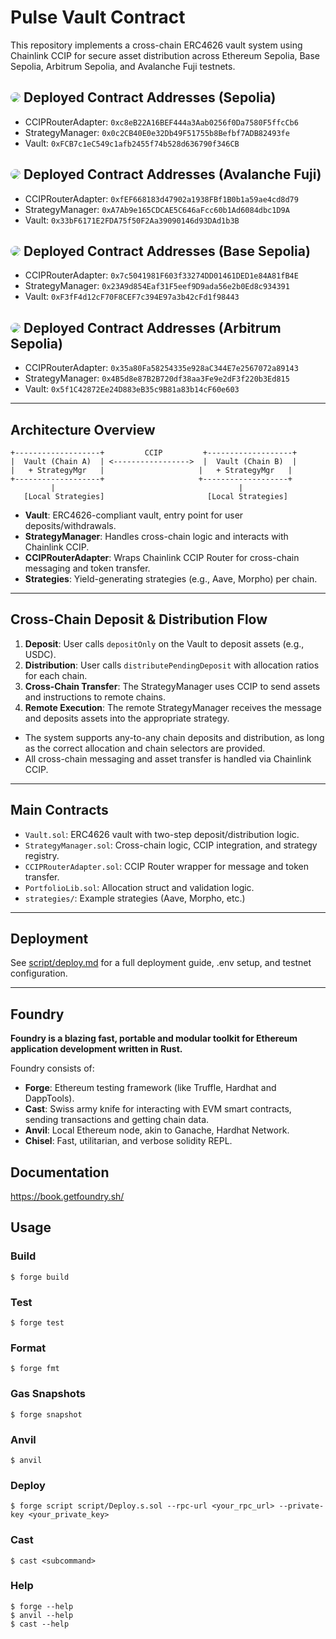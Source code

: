# Pulse Vault Contract

This repository implements a cross-chain ERC4626 vault system using Chainlink CCIP for secure asset distribution across Ethereum Sepolia, Base Sepolia, Arbitrum Sepolia, and Avalanche Fuji testnets.

## <img src="https://icons.llamao.fi/icons/chains/rsz_ethereum?w=24&h=24" style="border-radius: 50%;" /> Deployed Contract Addresses (Sepolia)

<!-- - USDC: `0x7393F2Ca9A013cbcD106F882cDB59bd751982317` -->
- CCIPRouterAdapter: `0xc8eB22A16BEF444a3Aab0256f0Da7580F5ffcCb6`
- StrategyManager: `0x0c2CB40E0e32Db49F51755b8Befbf7ADB82493fe`
- Vault: `0xFCB7c1eC549c1afb2455f74b528d636790f346CB`

## <img src="https://icons.llamao.fi/icons/chains/rsz_avalanche?w=24&h=24" style="border-radius: 50%;" /> Deployed Contract Addresses (Avalanche Fuji)

<!-- - USDC: `0x3B0771b3703D7f0b8F0E6889fa5e04Ee3CDb16E6` -->
- CCIPRouterAdapter: `0xfEF668183d47902a1938FBf1B0b1a59ae4cd8d79`
- StrategyManager: `0xA7Ab9e165CDCAE5C646aFcc60b1Ad6084dbc1D9A`
- Vault: `0x33bF6171E2FDA75f50F2Aa39090146d93DAd1b3B`

## <img src="https://icons.llamao.fi/icons/chains/rsz_base?w=24&h=24" style="border-radius: 50%;" /> Deployed Contract Addresses (Base Sepolia)

<!-- - USDC: `0x2B7930bE47948E058eDb8f5839f0D407c2f71de3` -->
- CCIPRouterAdapter: `0x7c5041981F603f33274DD01461DED1e84A81fB4E`
- StrategyManager: `0x23A9d854Eaf31F5eef9D9ada56e2b0Ed8c934391`
- Vault: `0xF3fF4d12cF70F8CEF7c394E97a3b42cFd1f98443`

## <img src="https://icons.llamao.fi/icons/chains/rsz_arbitrum?w=24&h=24" style="border-radius: 50%;" /> Deployed Contract Addresses (Arbitrum Sepolia)

<!-- - USDC: `0x638cD4F2A8719395923AE38A3F12002fD782233e` -->
- CCIPRouterAdapter: `0x35a80Fa58254335e928aC344E7e2567072a89143`
- StrategyManager: `0x4B5d8e87B2B720df38aa3Fe9e2dF3f220b3Ed815`
- Vault: `0x5f1C42872Ee24D883eB35c9B81a83b14cF60e603`

---

## Architecture Overview

```
+-------------------+         CCIP         +-------------------+
|  Vault (Chain A)  | <----------------->  |  Vault (Chain B)  |
|   + StrategyMgr   |                     |   + StrategyMgr   |
+-------------------+                     +-------------------+
         |                                         |
   [Local Strategies]                       [Local Strategies]
```

- **Vault**: ERC4626-compliant vault, entry point for user deposits/withdrawals.
- **StrategyManager**: Handles cross-chain logic and interacts with Chainlink CCIP.
- **CCIPRouterAdapter**: Wraps Chainlink CCIP Router for cross-chain messaging and token transfer.
- **Strategies**: Yield-generating strategies (e.g., Aave, Morpho) per chain.

---

## Cross-Chain Deposit & Distribution Flow

1. **Deposit**: User calls `depositOnly` on the Vault to deposit assets (e.g., USDC).
2. **Distribution**: User calls `distributePendingDeposit` with allocation ratios for each chain.
3. **Cross-Chain Transfer**: The StrategyManager uses CCIP to send assets and instructions to remote chains.
4. **Remote Execution**: The remote StrategyManager receives the message and deposits assets into the appropriate strategy.

- The system supports any-to-any chain deposits and distribution, as long as the correct allocation and chain selectors are provided.
- All cross-chain messaging and asset transfer is handled via Chainlink CCIP.

---

## Main Contracts

- `Vault.sol`: ERC4626 vault with two-step deposit/distribution logic.
- `StrategyManager.sol`: Cross-chain logic, CCIP integration, and strategy registry.
- `CCIPRouterAdapter.sol`: CCIP Router wrapper for message and token transfer.
- `PortfolioLib.sol`: Allocation struct and validation logic.
- `strategies/`: Example strategies (Aave, Morpho, etc.)

---

## Deployment

See [script/deploy.md](script/deploy.md) for a full deployment guide, .env setup, and testnet configuration.

---

## Foundry

**Foundry is a blazing fast, portable and modular toolkit for Ethereum application development written in Rust.**

Foundry consists of:

-   **Forge**: Ethereum testing framework (like Truffle, Hardhat and DappTools).
-   **Cast**: Swiss army knife for interacting with EVM smart contracts, sending transactions and getting chain data.
-   **Anvil**: Local Ethereum node, akin to Ganache, Hardhat Network.
-   **Chisel**: Fast, utilitarian, and verbose solidity REPL.

## Documentation

https://book.getfoundry.sh/

## Usage

### Build

```shell
$ forge build
```

### Test

```shell
$ forge test
```

### Format

```shell
$ forge fmt
```

### Gas Snapshots

```shell
$ forge snapshot
```

### Anvil

```shell
$ anvil
```

### Deploy

```shell
$ forge script script/Deploy.s.sol --rpc-url <your_rpc_url> --private-key <your_private_key>
```

### Cast

```shell
$ cast <subcommand>
```

### Help

```shell
$ forge --help
$ anvil --help
$ cast --help
```
